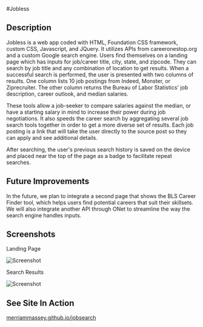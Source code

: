 #Jobless

**Description**
---
Jobless is a web app coded with HTML, Foundation CSS framework, custom CSS, Javascript, and JQuery.  It utilizes APIs from careeronestop.org and a custom Google search engine.  Users find themselves on a landing page which has inputs for job/career title, city, state, and zipcode.  They can search by job title and any combination of location to get results.  When a successful search is performed, the user is presented with two columns of results.  One column lists 10 job postings from Indeed, Monster, or Ziprecruiter.  The other column returns the Bureau of Labor Statistics' job description, career outlook, and median salaries.  

These tools allow a job-seeker to compare salaries against the median, or have a starting salary in mind to increase their power during job negotiations.  It also speeds the career search by aggregating several job search tools together in order to get a more diverse set of results. Each job posting is a link that will take the user directly to the source post so they can apply and see additional details.

After searching, the user's previous search history is saved on the device and placed near the top of the page as a badge to facilitate repeat searches.

**Future Improvements**
---
In the future, we plan to integrate a second page that shows the BLS Career Finder tool, which helps users find potential careers that suit their skillsets.  We will also integrate another API through ONet to streamline the way the search engine handles inputs.

**Screenshots**
---
Landing Page

![Screenshot](/assets/images/landing-page.JPG?raw=true "Landing Page")



Search Results

![Screenshot](/assets/images/results.JPG?raw=true "Search Results")


**See Site In Action**
---
[merriammassey.github.io/jobsearch](https://merriammassey.github.io/jobsearch/)
